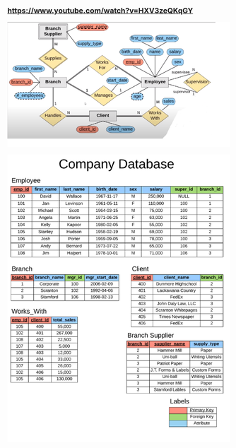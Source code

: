 ### https://www.youtube.com/watch?v=HXV3zeQKqGY

![alt text](https://github.com/Oxymillan/SQL-Tutorial/blob/master/ER_Diagram.PNG?raw=true)

![alt text](https://github.com/Oxymillan/SQL-Tutorial/blob/master/company-database.png?raw=true)